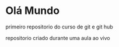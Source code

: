 # Olá Mundo
 primeiro repositorio do curso de git e git hub
 
 repositorio criado durante uma aula ao vivo